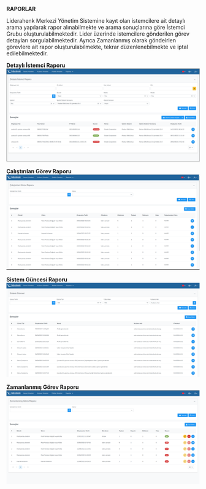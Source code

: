 **RAPORLAR**

Liderahenk Merkezi Yönetim Sistemine kayıt olan istemcilere ait detaylı arama yapılarak rapor alınabilmekte ve arama sonuçlarına göre İstemci Grubu oluşturulabilmektedir. Lider üzerinde istemcilere gönderilen görev detayları sorgulabilmektedir. 
Ayrıca Zamanlanmış olarak göndeirlen görevlere ait rapor oluşturulabilmekte, tekrar düzenlenebilmekte ve iptal edilebilmektedir.

**Detaylı İstemci Raporu**
![Detaylı İstamci Raporu](./images/agent_report.png)

**Çalıştırılan Görev Raporu**
![Detaylı İstamci Raporu](./images/task_report.png)

**Sistem Güncesi Raporu**
![Detaylı İstamci Raporu](./images/system_log_report.png)

**Zamanlanmış Görev Raporu**
![Detaylı İstamci Raporu](./images/schedule_task_report.png)
